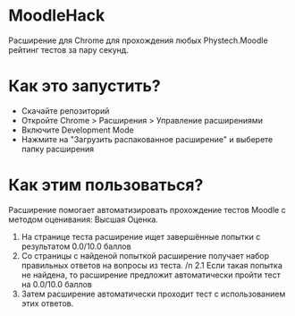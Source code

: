 # MoodleHack
Расширение для Chrome для прохождения любых Phystech.Moodle рейтинг тестов за пару секунд.

# Как это запустить? 
 - Скачайте репозиторий
 - Откройте Chrome > Расширения > Управление расширениями
 - Включите Development Mode
 - Нажмите на "Загрузить распакованное расширение" и выберете папку расширения

# Как этим пользоваться?
Расширение помогает автоматизировать прохождение тестов Moodle с методом оценивания: Высшая Оценка.
 1. На странице теста расширение ищет завершённые попытки с результатом 0.0/10.0 баллов
 2. Со страницы с найденой попыткой расширение получает набор правильных ответов на вопросы из теста. 
  /n 2.1 Если такая попытка не найдена, то расширение предложит автоматически пройти тест на 0.0/10.0 баллов
 3. Затем расширение автоматически проходит тест с использованием этих ответов.
